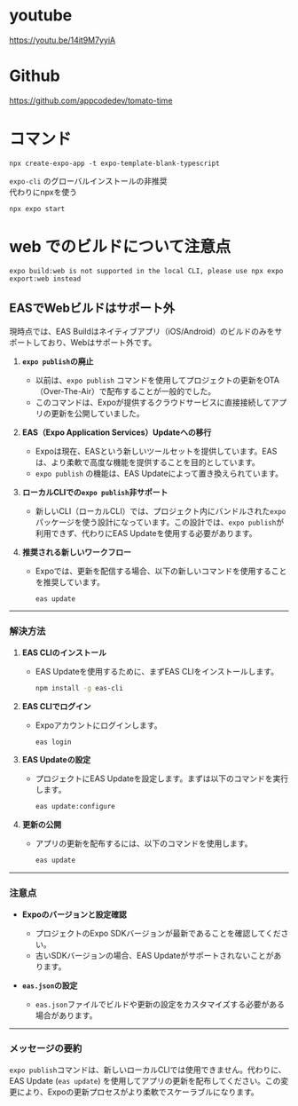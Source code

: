 # youtube
https://youtu.be/14it9M7yyiA

# Github
https://github.com/appcodedev/tomato-time

# コマンド
```
npx create-expo-app -t expo-template-blank-typescript
```

`expo-cli` のグローバルインストールの非推奨  
代わりにnpxを使う

```
npx expo start
```


# web でのビルドについて注意点
```
expo build:web is not supported in the local CLI, please use npx expo export:web instead
```

## EASでWebビルドはサポート外

現時点では、EAS Buildはネイティブアプリ（iOS/Android）のビルドのみをサポートしており、Webはサポート外です。

1. **`expo publish`の廃止**
   - 以前は、`expo publish` コマンドを使用してプロジェクトの更新をOTA（Over-The-Air）で配布することが一般的でした。
   - このコマンドは、Expoが提供するクラウドサービスに直接接続してアプリの更新を公開していました。

2. **EAS（Expo Application Services）Updateへの移行**
   - Expoは現在、EASという新しいツールセットを提供しています。EASは、より柔軟で高度な機能を提供することを目的としています。
   - `expo publish` の機能は、EAS Updateによって置き換えられています。

3. **ローカルCLIでの`expo publish`非サポート**
   - 新しいCLI（ローカルCLI）では、プロジェクト内にバンドルされた`expo`パッケージを使う設計になっています。この設計では、`expo publish`が利用できず、代わりにEAS Updateを使用する必要があります。

4. **推奨される新しいワークフロー**
   - Expoでは、更新を配信する場合、以下の新しいコマンドを使用することを推奨しています。
     ```bash
     eas update
     ```

---

### 解決方法

1. **EAS CLIのインストール**
   - EAS Updateを使用するために、まずEAS CLIをインストールします。
     ```bash
     npm install -g eas-cli
     ```

2. **EAS CLIでログイン**
   - Expoアカウントにログインします。
     ```bash
     eas login
     ```

3. **EAS Updateの設定**
   - プロジェクトにEAS Updateを設定します。まずは以下のコマンドを実行します。
     ```bash
     eas update:configure
     ```

4. **更新の公開**
   - アプリの更新を配布するには、以下のコマンドを使用します。
     ```bash
     eas update
     ```

---

### 注意点

- **Expoのバージョンと設定確認**
  - プロジェクトのExpo SDKバージョンが最新であることを確認してください。
  - 古いSDKバージョンの場合、EAS Updateがサポートされないことがあります。

- **`eas.json`の設定**
  - `eas.json`ファイルでビルドや更新の設定をカスタマイズする必要がある場合があります。

---

### メッセージの要約

`expo publish`コマンドは、新しいローカルCLIでは使用できません。代わりに、EAS Update (`eas update`) を使用してアプリの更新を配布してください。この変更により、Expoの更新プロセスがより柔軟でスケーラブルになります。